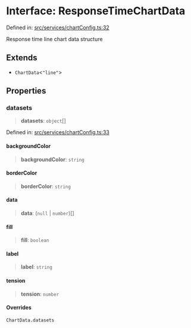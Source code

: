 # Interface: ResponseTimeChartData

Defined in: [src/services/chartConfig.ts:32](https://github.com/Nick2bad4u/Uptime-Watcher/blob/2a45eeb1723f8f7089001af2c92aa07d82dfe7e4/src/services/chartConfig.ts#L32)

Response time line chart data structure

## Extends

- `ChartData`\<`"line"`\>

## Properties

### datasets

> **datasets**: `object`[]

Defined in: [src/services/chartConfig.ts:33](https://github.com/Nick2bad4u/Uptime-Watcher/blob/2a45eeb1723f8f7089001af2c92aa07d82dfe7e4/src/services/chartConfig.ts#L33)

#### backgroundColor

> **backgroundColor**: `string`

#### borderColor

> **borderColor**: `string`

#### data

> **data**: (`null` \| `number`)[]

#### fill

> **fill**: `boolean`

#### label

> **label**: `string`

#### tension

> **tension**: `number`

#### Overrides

`ChartData.datasets`
